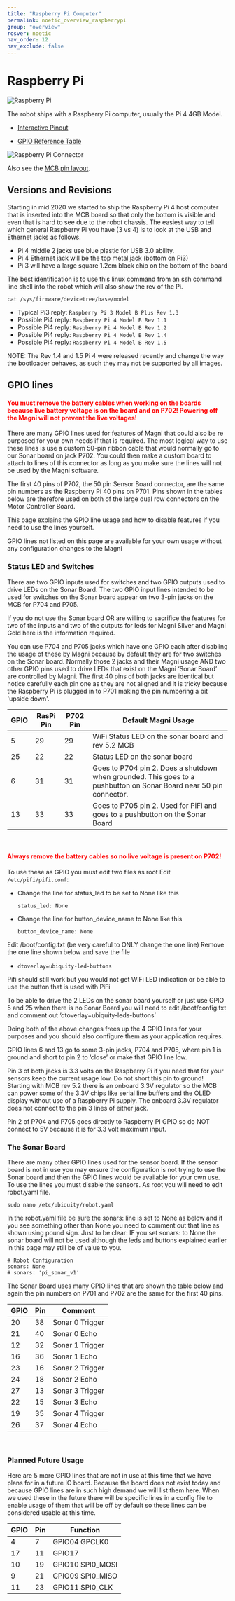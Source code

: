 ```yaml
---
title: "Raspberry Pi Computer"
permalink: noetic_overview_raspberrypi
group: "overview"
rosver: noetic
nav_order: 12
nav_exclude: false
---
```


# Raspberry Pi

![Raspberry Pi](https://upload.wikimedia.org/wikipedia/commons/thumb/f/f1/Raspberry_Pi_4_Model_B_-_Side.jpg/1920px-Raspberry_Pi_4_Model_B_-_Side.jpg)

The robot ships with a Raspberry Pi computer, usually the Pi 4 4GB Model.

* [Interactive Pinout](https://pinout.xyz/pinout/spi)

* [GPIO Reference Table](http://www.panu.it/raspberry/)

![Raspberry Pi Connector](assets/support/raspberry_pi_connector.png)

Also see the [MCB pin layout](noetic_magnisilver_mcb#full-pcb-layout).


## Versions and Revisions

Starting in mid 2020 we started to ship the Raspberry Pi 4 host computer that is inserted into the MCB board so that only the bottom is visible and even that is hard to see due to the robot chassis.  The easiest way to tell which general Raspberry Pi you have (3 vs 4) is to look at the USB and Ethernet jacks as follows.
- Pi 4 middle 2 jacks use blue plastic for USB 3.0 ability.
- Pi 4 Ethernet jack will be the top metal jack (bottom on Pi3)
- Pi 3 will have a large square 1.2cm black chip on the bottom of the board

The best identification is to use this linux command from an ssh command line shell into the robot which will also show the rev of the Pi.

    cat /sys/firmware/devicetree/base/model

- Typical Pi3 reply:  `Raspberry Pi 3 Model B Plus Rev 1.3`
- Possible Pi4 reply:  `Raspberry Pi 4 Model B Rev 1.1`
- Possible Pi4 reply:  `Raspberry Pi 4 Model B Rev 1.2`
- Possible Pi4 reply:  `Raspberry Pi 4 Model B Rev 1.4`
- Possible Pi4 reply:  `Raspberry Pi 4 Model B Rev 1.5`

NOTE: The Rev 1.4 and 1.5 Pi 4 were released recently and change the way the bootloader behaves, as such they may not be supported by all images.

## GPIO lines

<H4 style="color:red">You must remove the battery cables when working on the boards because live battery voltage is on the board and on P702!  Powering off the Magni will not prevent the live voltages!</H4>

There are many GPIO lines used for features of Magni that could also be re purposed for your own needs if that is required.     The most logical way to use these lines is use a custom 50-pin ribbon cable that would normally go to our Sonar board on jack P702.  You could then make a custom board to attach to lines of this connector as long as you make sure the lines will not be used by the Magni software.

The first 40 pins of P702, the 50 pin Sensor Board connector, are the same pin numbers as the Raspberry Pi 40 pins on P701.  Pins shown in the tables below are therefore used on both of the large dual row connectors on the Motor Controller Board.

This page explains the GPIO line usage and how to disable features if you need to use the lines yourself.   

GPIO lines not listed on this page are available for your own usage without any configuration changes to the Magni


### Status LED and Switches

There are two GPIO inputs used for switches and two GPIO outputs used to
drive LEDs on the Sonar Board.   The two GPIO input lines intended to be used for switches on the Sonar board appear on two 3-pin jacks on the MCB for P704 and P705.  

If you do not use the Sonar board OR are willing to sacrifice the
features for two of the inputs and two of the outputs for leds for Magni Silver and Magni Gold here is the information required.

You can use P704 and P705 jacks which have one GPIO each after disabling the usage
of these by Magni because by default they are for two switches on the Sonar board.
Normally those 2 jacks and their Magni usage AND two other GPIO pins
used to drive LEDs that exist on the Magni ‘Sonar Board’ are controlled
by Magni.  The first 40 pins of both jacks are identical but notice carefully each pin one as they are not aligned and it is tricky because the Raspberry Pi is plugged in to P701 making the pin numbering a bit 'upside down'.

| GPIO  | RasPi Pin |P702 Pin| Default Magni Usage |
| ------------- |------------- | -------- | --------|
| 5  | 29 | 29 | WiFi Status LED on the sonar board and rev 5.2 MCB |
| 25 | 22 | 22 | Status LED on the sonar board |
| 6  | 31 | 31 | Goes to P704 pin 2. Does a shutdown when grounded. This goes to a pushbutton on Sonar Board near 50 pin connector. |
| 13 | 33 | 33 | Goes to P705 pin 2. Used for PiFi and goes to a pushbutton on the Sonar Board |

<br>

<H4 style="color:red">Always remove the battery cables so no live voltage is present on P702!</H4>

To use these as GPIO you must edit two files as root
Edit `/etc/pifi/pifi.conf`:  
* Change the line for status_led to be set to None like this

    ```status_led: None```  
* Change the line for button_device_name to None like this

    ```button_device_name: None```

Edit /boot/config.txt  (be very careful to ONLY change the one line)
Remove the one line shown below and save the file
* ```dtoverlay=ubiquity-led-buttons```


Pifi should still work but you would not get WiFi LED indication or be able
to use the button that is used with PiFi

To be able to drive the 2 LEDs on the sonar board yourself or just use
GPIO 5 and 25 when there is no Sonar Board you will need to edit
/boot/config.txt and comment out ‘dtoverlay=ubiquity-leds-buttons’

Doing both of the above changes frees up the 4 GPIO lines for your
purposes and you should also configure them as your application requires.


GPIO lines 6 and 13 go to some 3-pin jacks, P704 and P705, where pin 1
is ground and short to pin 2 to ‘close’ or make that GPIO line low.

Pin 3 of both jacks is 3.3 volts on the Raspberry Pi if you need that for your sensors keep the current usage low.   Do not short this pin to ground!
Starting with MCB rev 5.2 there is an onboard 3.3V regulator so the MCB can power some of the 3.3V chips like serial line buffers and the OLED display without use of a Raspberry Pi supply.  The onboard 3.3V regulator does not connect to the pin 3 lines of either jack.

Pin 2 of P704 and P705 goes directly to Raspberry PI GPIO so do NOT
connect to 5V because it is for 3.3 volt maximum input.

### The Sonar Board

There are many other GPIO lines used for the sensor board.   If the sensor board is not in use you may ensure the configuration is not trying to use the Sonar board and then the GPIO lines would be available for your own use.   
To use the lines you must disable the sensors. As root you will need to edit robot.yaml file.

`sudo nano /etc/ubiquity/robot.yaml`  

In the robot.yaml file be sure the sonars: line is set to  None as below and if you see something other than None you need to comment out that line as shown using pound sign.   Just to be clear:  IF you set sonars: to None the sonar board will not be used although the leds and buttons explained earlier in this page may still be of value to you.   
```
# Robot Configuration  
sonars: None  
# sonars: 'pi_sonar_v1'
```

The Sonar Board uses many GPIO lines that are shown the table below and again the pin numbers on P701 and P702 are the same for the first 40 pins.

| GPIO  | Pin | Comment |
| ---------- | ------------- | ------ |
| 20 | 38  |   Sonar 0 Trigger |
| 21 | 40  |   Sonar 0 Echo    |
| 12 | 32  |   Sonar 1 Trigger|
| 16 | 36  |   Sonar 1 Echo|
| 23 | 16  |   Sonar 2 Trigger|
| 24 | 18  |   Sonar 2 Echo|
| 27 |13  |   Sonar 3 Trigger|
| 22 |15  |   Sonar 3 Echo|
| 19 |35  |   Sonar 4 Trigger|
| 26 |37  |   Sonar 4 Echo|

<br>

### Planned Future Usage

Here are 5 more GPIO lines that are not in use at this time that we have plans for in a future IO board.   Because the board does not exist today and because GPIO lines are in such high demand we will list them here.  When we used these in the future there will be specific lines in a config file to enable usage of them that will be off by default so these lines can be considered usable at this time.

| GPIO  | Pin | Function |
| ---------- | ------------- | ------ |
| 4 | 7  |   GPIO04  GPCLK0 |
| 17 | 11  |   GPIO17   |
| 10 | 19  |   GPIO10  SPI0_MOSI |
| 9 | 21  |   GPIO09  SPI0_MISO |
| 11 | 23  |   GPIO11  SPI0_CLK |